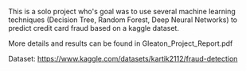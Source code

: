 This is a solo project who's goal was to use several machine learning techniques (Decision Tree, Random Forest, Deep Neural Networks) to predict credit card fraud based on a kaggle dataset.

More details and results can be found in Gleaton_Project_Report.pdf

Dataset: https://www.kaggle.com/datasets/kartik2112/fraud-detection
